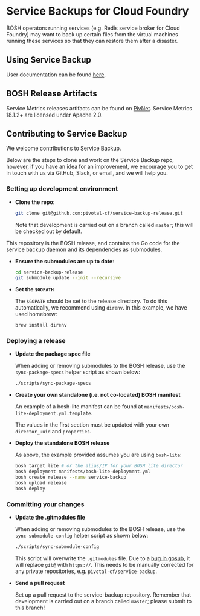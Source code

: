 # Service Backups for Cloud Foundry

BOSH operators running services (e.g. Redis service broker for Cloud Foundry) may want to back up certain files from the virtual machines running these services so that they can restore them after a disaster.

## Using Service Backup

User documentation can be found [here](https://docs.pivotal.io/service-backup).

## BOSH Release Artifacts

Service Metrics releases artifacts can be found on [PivNet](https://network.pivotal.io/products/service-backups-sdk). Service Metrics 18.1.2+ are licensed under Apache 2.0.

## Contributing to Service Backup

We welcome contributions to Service Backup.

Below are the steps to clone and work on the Service Backup repo, however, if you have an idea for an improvement, we encourage you to get in touch with us via GitHub, Slack, or email, and we will help you.

### Setting up development environment

- **Clone the repo**:

    ```bash
    git clone git@github.com:pivotal-cf/service-backup-release.git
    ```

    Note that development is carried out on a branch called `master`; this will be checked out by default.

This repository is the BOSH release, and contains the Go code for the service backup daemon and its dependencies as submodules.

- **Ensure the submodules are up to date**:

    ```bash
    cd service-backup-release
    git submodule update --init --recursive
    ```

- **Set the `$GOPATH`**

    The `$GOPATH` should be set to the release directory. To do this automatically, we recommend using `direnv`. In this example, we have used homebrew:

    ```bash
    brew install direnv
    ```

### Deploying a release

- **Update the package spec file**

    When adding or removing submodules to the BOSH release, use the `sync-package-specs` helper script as shown below:

    ```bash
    ./scripts/sync-package-specs
    ```

- **Create your own standalone (i.e. not co-located) BOSH manifest**

    An example of a bosh-lite manifest can be found at `manifests/bosh-lite-deployment.yml.template`.

    The values in the first section must be updated with your own `director_uuid` and `properties`.

- **Deploy the standalone BOSH release**

    As above, the example provided assumes you are using `bosh-lite`:

    ```bash
    bosh target lite # or the alias/IP for your BOSH lite director
    bosh deployment manifests/bosh-lite-deployment.yml
    bosh create release --name service-backup
    bosh upload release
    bosh deploy
    ```

### Committing your changes

- **Update the .gitmodules file**

    When adding or removing submodules to the BOSH release, use the `sync-submodule-config` helper script as shown below:

    ```bash
    ./scripts/sync-submodule-config
    ```

    This script will overwrite the `.gitmodules` file. Due to a [bug in gosub](https://github.com/vito/gosub/issues/1), it will replace `git@` with
    `https://`. This needs to be manually corrected for any private repositories, e.g. `pivotal-cf/service-backup`.

- **Send a pull request**

    Set up a pull request to the service-backup repository. Remember that development is carried out on a branch called `master`; please submit to this branch!
